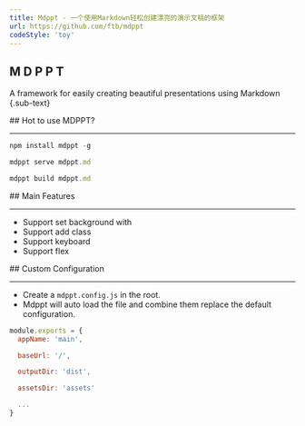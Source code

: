 ```yaml
---
title: Mdppt - 一个使用Markdown轻松创建漂亮的演示文稿的框架
url: https://github.com/ftb/mdppt
codeStyle: 'toy'
---
```


<slide class="bg-pinlan" :class="w60 auto alignCenter" image="http://h1.ioliu.cn/bing/Nebelmond_ZH-CN1304523635_1920x1080.jpg">

## M D P P T
A framework for easily creating beautiful presentations using Markdown {.sub-text}
</slide>

<slide :class="w40 auto alignCenter">
## Hot to use MDPPT?

---
```js
npm install mdppt -g

mdppt serve mdppt.md

mdppt build mdppt.md
```
</slide>

<slide :class="w40 auto alignCenter" image="http://h1.ioliu.cn//bing/SanSebastianFilm_ZH-CN5506786379_1920x1080.jpg">
## Main Features

---
- Support set background with 
- Support add class
- Support keyboard
- Support flex
</slide>

<slide :class="w60 auto alignCenter">
## Custom Configuration

---

- Create a `mdppt.config.js` in the root.
- Mdppt will auto load the file and combine them replace the default configuration.

```js
module.exports = {
  appName: 'main',

  baseUrl: '/',

  outputDir: 'dist',

  assetsDir: 'assets'

  ...
}
```
</slide>
